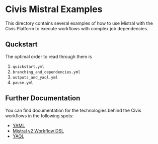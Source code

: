 # Civis Mistral Examples

This directory contains several examples of how to use Mistral with the
Civis Platform to execute workflows with complex job dependencies.

## Quckstart

The optimal order to read through them is

1. `quickstart.yml`
2. `branching_and_dependencies.yml`
3. `outputs_and_yaql.yml`
4. `pause.yml`

## Further Documentation

You can find documentation for the technologies behind the Civis workflows in
the following spots:

- [YAML](http://docs.ansible.com/ansible/latest/YAMLSyntax.html#yaml-basics)
- [Mistral v2 Workflow DSL](https://docs.openstack.org/mistral/latest/user/dsl_v2.html)
- [YAQL](https://yaql.readthedocs.io/en/latest/)
